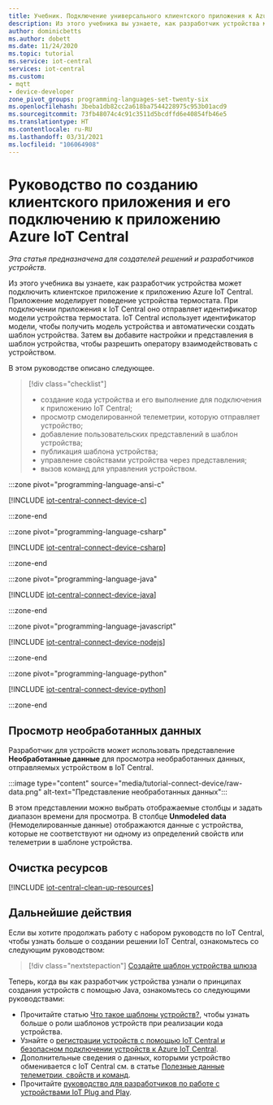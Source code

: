 ```yaml
---
title: Учебник. Подключение универсального клиентского приложения к Azure IoT Central | Документация Майкрософт
description: Из этого учебника вы узнаете, как разработчик устройства может подключить устройство, на котором выполняются клиентские приложения C, C#, Java, JavaScript или Python, к приложению Azure IoT Central. Вы также измените автоматически созданный шаблон устройства, добавив представления, позволяющие оператору взаимодействовать с подключенным устройством.
author: dominicbetts
ms.author: dobett
ms.date: 11/24/2020
ms.topic: tutorial
ms.service: iot-central
services: iot-central
ms.custom:
- mqtt
- device-developer
zone_pivot_groups: programming-languages-set-twenty-six
ms.openlocfilehash: 3beba1db82cc2a618ba7544228975c953b01acd9
ms.sourcegitcommit: 73fb48074c4c91c3511d5bcdffd6e40854fb46e5
ms.translationtype: HT
ms.contentlocale: ru-RU
ms.lasthandoff: 03/31/2021
ms.locfileid: "106064908"
---
```

# <a name="tutorial-create-and-connect-a-client-application-to-your-azure-iot-central-application"></a>Руководство по созданию клиентского приложения и его подключению к приложению Azure IoT Central

*Эта статья предназначена для создателей решений и разработчиков устройств.*

Из этого учебника вы узнаете, как разработчик устройства может подключить клиентское приложение к приложению Azure IoT Central. Приложение моделирует поведение устройства термостата. При подключении приложения к IoT Central оно отправляет идентификатор модели устройства термостата. IoT Central использует идентификатор модели, чтобы получить модель устройства и автоматически создать шаблон устройства. Затем вы добавите настройки и представления в шаблон устройства, чтобы разрешить оператору взаимодействовать с устройством.

В этом руководстве описано следующее.

> [!div class="checklist"]
> * создание кода устройства и его выполнение для подключения к приложению IoT Central;
> * просмотр смоделированной телеметрии, которую отправляет устройство;
> * добавление пользовательских представлений в шаблон устройства;
> * публикация шаблона устройства;
> * управление свойствами устройства через представления;
> * вызов команд для управления устройством.

:::zone pivot="programming-language-ansi-c"

[!INCLUDE [iot-central-connect-device-c](../../../includes/iot-central-connect-device-c.md)]

:::zone-end

:::zone pivot="programming-language-csharp"

[!INCLUDE [iot-central-connect-device-csharp](../../../includes/iot-central-connect-device-csharp.md)]

:::zone-end

:::zone pivot="programming-language-java"

[!INCLUDE [iot-central-connect-device-java](../../../includes/iot-central-connect-device-java.md)]

:::zone-end

:::zone pivot="programming-language-javascript"

[!INCLUDE [iot-central-connect-device-nodejs](../../../includes/iot-central-connect-device-nodejs.md)]

:::zone-end

:::zone pivot="programming-language-python"

[!INCLUDE [iot-central-connect-device-python](../../../includes/iot-central-connect-device-python.md)]

:::zone-end

## <a name="view-raw-data"></a>Просмотр необработанных данных

Разработчик для устройств может использовать представление **Необработанные данные** для просмотра необработанных данных, отправляемых устройством в IoT Central.

:::image type="content" source="media/tutorial-connect-device/raw-data.png" alt-text="Представление необработанных данных":::

В этом представлении можно выбрать отображаемые столбцы и задать диапазон времени для просмотра. В столбце **Unmodeled data** (Немоделированные данные) отображаются данные с устройства, которые не соответствуют ни одному из определений свойств или телеметрии в шаблоне устройства.

## <a name="clean-up-resources"></a>Очистка ресурсов

[!INCLUDE [iot-central-clean-up-resources](../../../includes/iot-central-clean-up-resources.md)]

## <a name="next-steps"></a>Дальнейшие действия

Если вы хотите продолжать работу с набором руководств по IoT Central, чтобы узнать больше о создании решении IoT Central, ознакомьтесь со следующим руководством:

> [!div class="nextstepaction"]
> [Создайте шаблон устройства шлюза](./tutorial-define-gateway-device-type.md)

Теперь, когда вы как разработчик устройства узнали о принципах создания устройств с помощью Java, ознакомьтесь со следующими руководствами:

* Прочитайте статью [Что такое шаблоны устройств?](./concepts-device-templates.md), чтобы узнать больше о роли шаблонов устройств при реализации кода устройства.
* Узнайте о [регистрации устройств с помощью IoT Central и безопасном подключении устройств к Azure IoT Central](./concepts-get-connected.md).
* Дополнительные сведения о данных, которыми устройство обменивается с IoT Central см. в статье [Полезные данные телеметрии, свойств и команд](concepts-telemetry-properties-commands.md).
* Прочитайте [руководство для разработчиков по работе с устройствами IoT Plug and Play](../../iot-pnp/concepts-developer-guide-device.md).
